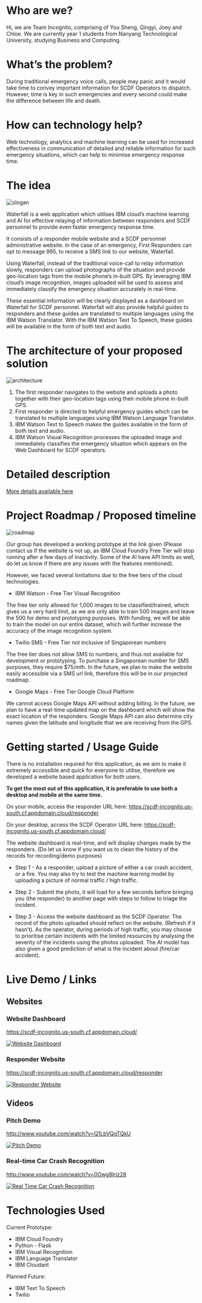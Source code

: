 # Who are we?
Hi, we are Team Incognito, comprising of You Sheng, Qingyi, Joey and Chloe. We are currently year 1 students from Nanyang Technological University, studying Business and Computing.

# What’s the problem?

During traditional emergency voice calls, people may panic and it would take time to convey important information for SCDF Operators to dispatch. However, time is key in such emergencies and every second could make the difference between life and death.

# How can technology help?

Web technology, analytics and machine learning can be used for increased effectiveness in communication of detailed and reliable information for such emergency situations, which can help to minimise emergency response time.

# The idea

![slogan](/assets/slogan.png)

Waterfall is a web application which utilises IBM cloud’s machine learning and AI for effective relaying of information between responders and SCDF personnel to provide even faster emergency response time.

It consists of a responder mobile website and a SCDF personnel administrative website. In the case of an emergency, First Responders can opt to message 995, to receive a SMS link to our website, Waterfall.

Using Waterfall, instead of the traditional voice-call to relay information slowly, responders can upload photographs of the situation and provide geo-location tags from the mobile phone’s in-built GPS. By leveraging IBM cloud’s image recognition, images uploaded will be used to assess and immediately classify the emergency situation accurately in real-time.

These essential information will be clearly displayed as a dashboard on Waterfall for SCDF personnel. Waterfall will also provide helpful guides to responders and these guides are translated to multiple languages using the IBM Watson Translator. With the IBM Watson Text To Speech, these guides will be available in the form of both text and audio.

# The architecture of your proposed solution

![architecture](/assets/architecture.png)

1. The first responder navigates to the website and uploads a photo together with their geo-location tags using their mobile phone in-built GPS.
2. First responder is directed to helpful emergency guides which can be translated to multiple languages using IBM Watson Language Translator.
3. IBM Watson Text to Speech makes the guides available in the form of both text and audio.
4. IBM Watson Visual Recognition processes the uploaded image and immediately classifies the emergency situation which appears on the Web Dashboard for SCDF operators.


# Detailed description

[More details available here](https://github.com/GoldenCorgi/Incognito-Waterfall_SCDFXIBM/tree/master/detailed_description)

# Project Roadmap / Proposed timeline

![roadmap](/assets/roadmap.png)


Our group has developed a working prototype at the link given (Please contact us if the website is not up, as IBM Cloud Foundry Free Tier will stop running after a few days of inactivity. Some of the AI have API limits as well, do let us know if there are any issues with the features mentioned).

However, we faced several limitations due to the free tiers of the cloud technologies.

- IBM Watson - Free Tier Visual Recognition

The free tier only allowed for 1,000 images to be classified/trained, which gives us a very hard limit, as we are only able to train 500 images and leave the 500 for demo and prototyping purposes. With funding, we will be able to train the model on our entire dataset, which will further increase the accuracy of the image recognition system.

- Twilio SMS - Free Tier not inclusive of Singaporean numbers

The free tier does not allow SMS to numbers, and thus not available for development or prototyping. To purchase a Singaporean number for SMS purposes, they require $75/mth. In the future, we plan to make the website easily accessible via a SMS url link, therefore this will be in our projected roadmap.

- Google Maps - Free Tier Google Cloud Platform

We cannot access Google Maps API without adding billing. In the future, we plan to have a real-time updated map on the dashboard which will show the exact location of the responders. Google Maps API can also determine city names given the latitude and longitude that we are receiving from the GPS.

# Getting started / Usage Guide

There is no installation required for this application, as we aim to make it extremely accessible and quick for everyone to utilise, therefore we developed a website based application for both users.

**To get the most out of this application, it is preferable to use both a desktop and mobile at the same time.**

On your mobile, access the responder URL here: <https://scdf-incognito.us-south.cf.appdomain.cloud/responder>

On your desktop, access the SCDF Operator URL here: <https://scdf-incognito.us-south.cf.appdomain.cloud/>

The website dashboard is real-time, and will display changes made by the responders. (Do let us know if you want us to clean the history of the records for recording/demo purposes)

- Step 1 - As a responder, upload a picture of either a car crash accident, or a fire. You may also try to test the machine learning model by uploading a picture of normal traffic / high traffic.

- Step 2 - Submit the photo, it will load for a few seconds before bringing you (the responder) to another page with steps to follow to triage the incident.

- Step 3 - Access the website dashboard as the SCDF Operator. The record of the photo uploaded should reflect on the website. (Refresh if it hasn’t). As the operator, during periods of high traffic, you may choose to prioritise certain incidents with the limited resources by analysing the severity of the incidents using the photos uploaded. The AI model has also given a good prediction of what is the incident about (fire/car accident). 

# Live Demo / Links

## Websites

### Website Dashboard

<https://scdf-incognito.us-south.cf.appdomain.cloud/>

[![Website Dashboard](assets/dashboard.png)](https://scdf-incognito.us-south.cf.appdomain.cloud/ "Website Dashboard")

### Responder Website

<https://scdf-incognito.us-south.cf.appdomain.cloud/responder>

[![Responder Website](assets/responder.png)](https://scdf-incognito.us-south.cf.appdomain.cloud/responder "Responder Website")

## Videos

### Pitch Demo

<http://www.youtube.com/watch?v=Q1LbVQgTQkU>

[![Pitch Demo](http://img.youtube.com/vi/Q1LbVQgTQkU/0.jpg)](http://www.youtube.com/watch?v=Q1LbVQgTQkU "Pitch Demo")

### Real-time Car Crash Recognition

<http://www.youtube.com/watch?v=0Owg8Iriz28>

[![Real Time Car Crash Recognition](http://img.youtube.com/vi/0Owg8Iriz28/0.jpg)](http://www.youtube.com/watch?v=0Owg8Iriz28 "Real Time Car Crash Recognition")

# Technologies Used

Current Prototype:

- IBM Cloud Foundry
- Python - Flask
- IBM Visual Recognition
- IBM Language Translator
- IBM Cloudant

Planned Future:

- IBM Text To Speech
- Twilio
